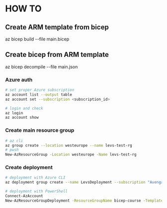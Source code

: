 # HOW TO

## Create ARM template from bicep

az bicep build --file main.bicep

## Create bicep from ARM template

az bicep decompile --file main.json

### Azure auth

```bash 
# set proper Azure subscription
az account list --output table
az account set --subscription <subscription_id>

# login and check
az login
az account show
```

### Create main resource group

```bash
# az cli
az group create --location westeurope --name levs-test-rg
# pwsh
New-AzResourceGroup -Location westeurope -Name levs-test-rg
```

### Create deployment

```bash
# deployment with Azure CLI
az deployment group create --name LevsDeployment --subscription "Avenga UA education" --resource-group levs-test-rg --template-file main.bicep

# deployment with PowerShell
Connect-AzAccount
New-AzResourceGroupDeployment -ResourceGroupName bicep-course -TemplateFile main.bicep -Name powershell-deployment
```
